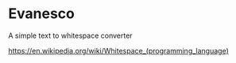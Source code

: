# Evanesco
A simple text to whitespace converter  

https://en.wikipedia.org/wiki/Whitespace_(programming_language)

